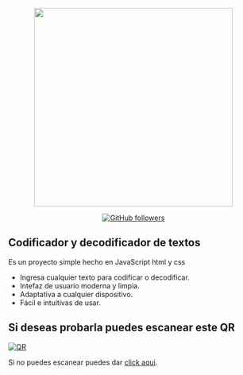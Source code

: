 <p align="center"><a href="https://jeisonmontoya.github.io/encriptador" target="_blank"><img src="https://th.bing.com/th/id/R.64653fdda8dee6b975d6df0addc49eb1?rik=%2b4TYafBMKeb%2buQ&pid=ImgRaw&r=0" width="400"></a></p>

<p align="center">
<a href="https://jeisonmontoya.github.io/encriptador"><img alt="GitHub followers" src="https://img.shields.io/github/followers/JeisonMontoya?style=social"></a>
</p>

## Codificador y decodificador de textos

Es un proyecto simple hecho en JavaScript html y css

- Ingresa cualquier texto para codificar o decodificar.
- Intefaz de usuario moderna y limpia.
- Adaptativa a cualquier dispositivo.
- Fácil e intuitivas de usar.

## Si deseas probarla puedes escanear este QR

<a href="https://jeisonmontoya.github.io/encriptador"><img alt="QR" src="https://blogger.googleusercontent.com/img/b/R29vZ2xl/AVvXsEhqvgDLqahEWQFB-yTLNvNAw3ki7_gFGIixI6SPNUWL3cTD-U8tBYvT6abDPnZoxtwrmP6RPNTSmUfu6kcUpLOYZfNXUrUKZ_5wj6PuZIstd_V2Uihd-Llfie0FdXDad4wqcXVgsenl1CDQqvDxasfTfVqtmi4KBbmu-hDfszeECMQIYfYzJ1x2qwb8/w200-h200/qr-code.png"></a>

Si no puedes escanear puedes dar [click aqui](https://jeisonmontoya.github.io/encriptador/).

